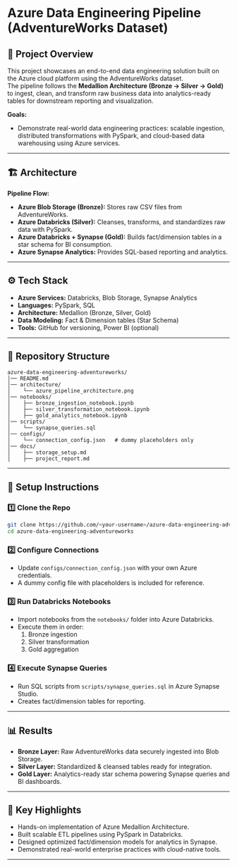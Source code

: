 # Azure Data Engineering Pipeline (AdventureWorks Dataset)

## 📌 Project Overview

This project showcases an end-to-end data engineering solution built on the Azure cloud platform using the AdventureWorks dataset.  
The pipeline follows the **Medallion Architecture (Bronze → Silver → Gold)** to ingest, clean, and transform raw business data into analytics-ready tables for downstream reporting and visualization.

**Goals:**  
- Demonstrate real-world data engineering practices: scalable ingestion, distributed transformations with PySpark, and cloud-based data warehousing using Azure services.

---

## 🏗️ Architecture

**Pipeline Flow:**

- **Azure Blob Storage (Bronze):** Stores raw CSV files from AdventureWorks.
- **Azure Databricks (Silver):** Cleanses, transforms, and standardizes raw data with PySpark.
- **Azure Databricks + Synapse (Gold):** Builds fact/dimension tables in a star schema for BI consumption.
- **Azure Synapse Analytics:** Provides SQL-based reporting and analytics.

---

## ⚙️ Tech Stack

- **Azure Services:** Databricks, Blob Storage, Synapse Analytics
- **Languages:** PySpark, SQL
- **Architecture:** Medallion (Bronze, Silver, Gold)
- **Data Modeling:** Fact & Dimension tables (Star Schema)
- **Tools:** GitHub for versioning, Power BI (optional)

---

## 📂 Repository Structure

```
azure-data-engineering-adventureworks/
│── README.md
│── architecture/
│    └── azure_pipeline_architecture.png
│── notebooks/
│    ├── bronze_ingestion_notebook.ipynb
│    ├── silver_transformation_notebook.ipynb
│    ├── gold_analytics_notebook.ipynb
│── scripts/
│    └── synapse_queries.sql
│── configs/
│    └── connection_config.json   # dummy placeholders only
│── docs/
│    ├── storage_setup.md
│    ├── project_report.md
```

---

## 🔑 Setup Instructions

### 1️⃣ Clone the Repo
```sh
git clone https://github.com/<your-username>/azure-data-engineering-adventureworks.git
cd azure-data-engineering-adventureworks
```

### 2️⃣ Configure Connections
- Update `configs/connection_config.json` with your own Azure credentials.
- A dummy config file with placeholders is included for reference.

### 3️⃣ Run Databricks Notebooks
- Import notebooks from the `notebooks/` folder into Azure Databricks.
- Execute them in order:
  1. Bronze ingestion
  2. Silver transformation
  3. Gold aggregation

### 4️⃣ Execute Synapse Queries
- Run SQL scripts from `scripts/synapse_queries.sql` in Azure Synapse Studio.
- Creates fact/dimension tables for reporting.

---

## 📊 Results

- **Bronze Layer:** Raw AdventureWorks data securely ingested into Blob Storage.
- **Silver Layer:** Standardized & cleansed tables ready for integration.
- **Gold Layer:** Analytics-ready star schema powering Synapse queries and BI dashboards.

---

## 🌟 Key Highlights

- Hands-on implementation of Azure Medallion Architecture.
- Built scalable ETL pipelines using PySpark in Databricks.
- Designed optimized fact/dimension models for analytics in Synapse.
- Demonstrated real-world enterprise practices with cloud-native tools.

---
